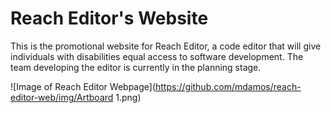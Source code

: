 # Reach Editor's Website
This is the promotional website for Reach Editor, a code editor that will give individuals with disabilities equal access to software development. The team developing the editor is currently in the planning stage.

![Image of Reach Editor Webpage](https://github.com/mdamos/reach-editor-web/img/Artboard 1.png)

